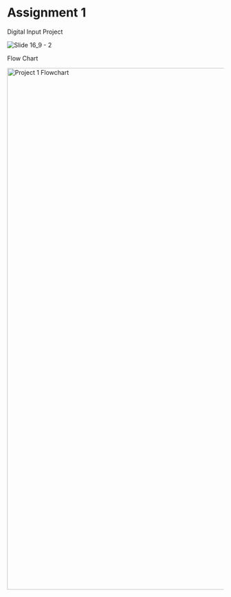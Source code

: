 # Assignment 1

Digital Input Project

![Slide 16_9 - 2](https://github.com/Effiezhu/Adv-Prototyping/assets/123921938/f632121a-6cc9-43c0-b34f-a991ea272f3d)

Flow Chart

<img width="1215" alt="Project 1 Flowchart" src="https://github.com/Effiezhu/Adv-Prototyping/assets/123921938/5a14fbd9-0ef6-4beb-a683-8e7f95d321eb">
